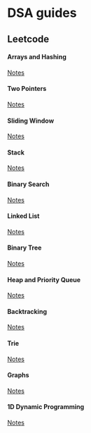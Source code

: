 # **DSA guides**

## Leetcode
#### Arrays and Hashing
[Notes](Notes/Leetcode/1_Arrays&Hashing.md)  

#### Two Pointers
[Notes](Notes/Leetcode/2_TwoPointers.md)

#### Sliding Window
[Notes](Notes/Leetcode/3_SlidingWindow.md)

#### Stack
[Notes](Notes/Leetcode/4_Stack.md)

#### Binary Search
[Notes](Notes/Leetcode/5_BinarySearch.md)

#### Linked List
[Notes](Notes/Leetcode/6_LinkedList.md)

#### Binary Tree
[Notes](Notes/Leetcode/7_BinaryTree.md)

#### Heap and Priority Queue
[Notes](Notes/Leetcode/8_Heap&PriorityQueue)

#### Backtracking
[Notes](Notes/Leetcode/9_Backtracking.md)

#### Trie
[Notes](Notes/Leetcode/10_Tries.md)

#### Graphs
[Notes](Notes/Leetcode/11_Graphs.md)

#### 1D Dynamic Programming
[Notes](Notes/Leetcode/12_1DDynamicProgramming.md)

<!-- #### Arrays and Hashing
[Theory](Notes/Blind75/1_Arrays_Hashing.md)  
- [ ] Contains Duplicate - [Code](src/main/java/com/dncoyote/DSA/blind75/arrays_hashing/ContainsDuplicateOptimal.java)
- [ ] Valid Anagram - [Code](src/main/java/com/dncoyote/DSA/blind75/arrays_hashing/ValidAnagramOptimal.java)
- [ ] Two Sum - [Code](src/main/java/com/dncoyote/DSA/blind75/arrays_hashing/TwoSumOptimal.java)
- [ ] Group Anagrams - [Code](src/main/java/com/dncoyote/DSA/blind75/arrays_hashing/GroupAnagramsOptimal.java)
- [ ] Top K frequent Elements - [Code](src/main/java/com/dncoyote/DSA/blind75/arrays_hashing/TopKElementsOptimal.java)
- [ ] Encode and Decode Strings - [Code](src/main/java/com/dncoyote/DSA/blind75/arrays_hashing/EncodeDecodeStringOptimal.java)
- [ ] Product of Array Except Self - [Code](src/main/java/com/dncoyote/DSA/blind75/arrays_hashing/ProductofArrayExceptSelfOptimal.java)
- [ ] Longest Consecutive Sequence - [Code](src/main/java/com/dncoyote/DSA/blind75/arrays_hashing/LongestConsecutiveSequenceOptimal.java)

#### Two Pointers
[Theory](Notes/Blind75/2_Two_Pointers_Sliding_Window.md)
- [ ] Valid Palindrome - [Code](src/main/java/com/dncoyote/DSA/blind75/two_pointers/ValidPalindromeOptimal.java)
- [ ] Three Sum - [Code](src/main/java/com/dncoyote/DSA/blind75/two_pointers/ThreeSumOptimal.java) 
- [ ] Container with most water - [Code](src/main/java/com/dncoyote/DSA/blind75/two_pointers/ContainerWithMostWaterOptimal.java)

#### Sliding Window
[Theory](Notes/Blind75/2_Two_Pointers_Sliding_Window.md)
- [ ] Best Time to Buy And Sell Stock - [Code](src/main/java/com/dncoyote/DSA/blind75/sliding_window/BuyAndSellCryptoOptimal.java)
- [ ] Longest Substring Without Repeating Characters - [Code](src/main/java/com/dncoyote/DSA/blind75/sliding_window/LongestSubstringWithoutDuplicatesOptimal.java)
- [ ] Longest Repeating Character Replacement - [Code](src/main/java/com/dncoyote/DSA/blind75/sliding_window/LongestRepeatingCharacterReplacementOptimal.java)
- [ ] Minimum Window Substring - [Code](src/main/java/com/dncoyote/DSA/blind75/sliding_window/MinimumWindowSubstringOptimal.java)

#### Stack
[Theory](Notes/Blind75/3_Stack.md)
- [ ] Valid Parentheses - [Code](src/main/java/com/dncoyote/DSA/blind75/stack/ValidParenthesesOptimal.java)

#### Binary Search
[Theory](Notes/Blind75/4_Binary_Search.md)
- [ ] Find Minimum In Rotated Sorted Array - [Code](src/main/java/com/dncoyote/DSA/blind75/binary_search/FindMinimumInRotatedSortedArrayOptimal.java)
- [ ] Find Target in Rotated Sorted Array - [Code](src/main/java/com/dncoyote/DSA/blind75/binary_search/FindTargetInRotatedSortedArrayOptimal.java)

#### Linked List
[Theory](Notes/Blind75/5_Linked_List.md)
- [ ] Reverse Linked List - [Code](src/main/java/com/dncoyote/DSA/blind75/linked_list/ReverseLinkedListOptimal.java)

## 1. Basics
#### Time & Space Complexity
1. [ ] Time & Space Complexity

#### Recursion
1. [ ] Recursion - Basics
2. [ ] Backtracking - Basics
3. [ ] Parameterized & Functional 
4. [ ] Functional Recursion
5. [ ] Multiple Recursion

#### Hashing
1. [ ] Hashing

## 2. Sorting
#### Sorting I
1. [x] Selection Sort
    - [Theory](Notes/DSA/2_Sorting.md) | [Code](src/main/java/com/dncoyote/DSA/sorting/SelectionSort.java)
2. [x] Bubble Sort
    - [Theory](Notes/DSA/2_Sorting.md) | [Code](src/main/java/com/dncoyote/DSA/sorting/BubbleSort.java)
3. [x] Insertion Sort
    - [Theory](Notes/DSA/2_Sorting.md) | [Code](src/main/java/com/dncoyote/DSA/sorting/InsertionSort.java)

#### Sorting II
1. [x] Merge Sort
    - [Theory](Notes/DSA/2_Sorting.md) | [Code](src/main/java/com/dncoyote/DSA/sorting/MergeSort.java)
2. [ ] Recursive Bubble Sort
3. [ ] Recursive Insertion Sort
4. [x] Quick Sort
    - [Theory](Notes/DSA/2_Sorting.md) | [Code](src/main/java/com/dncoyote/DSA/sorting/QuickSort.java)

## 3. Arrays
#### Easy
1. [x] Largest Element in an Array
    - [Theory](Notes/DSA/3_Arrays_Problems.md) | [Code](src/main/java/com/dncoyote/DSA/arrays_easy/LargestElement.java)
2. [x] Second Largest Element in an Array without sorting
    - [Theory](Notes/DSA/3_Arrays_Problems.md) | [Code](src/main/java/com/dncoyote/DSA/arrays_easy/SecondLargestElementOptimal.java)
3. [x] Check if the array is sorted
    - [Theory](Notes/DSA/3_Arrays_Problems.md) | [Code](src/main/java/com/dncoyote/DSA/arrays_easy/IsArraySorted.java)
4. [x] Remove duplicates from Sorted array
    - [Theory](Notes/DSA/3_Arrays_Problems.md) | [Code](src/main/java/com/dncoyote/DSA/arrays_easy/RemoveDuplicatesFromSortedArray.java)
5. [ ] Left Rotate an array by one place
6. [ ] Left rotate an array by D places
7. [ ] Move Zeros to end
8. [ ] Linear Search
9. [ ] Find the Union
10. [ ] Find missing number in an array
11. [ ] Maximum Consecutive Ones
12. [ ] Find the number that appears once, and other numbers twice.
13. [ ] Longest subarray with given sum K(positives)
14. [ ] Longest subarray with sum K (Positives + Negatives)
#### Medium 
1. [x] Two Sum Problem
   - [Theory](Notes/DSA/3_Arrays_Problems.md) | [Code](src/main/java/com/dncoyote/DSA/arrays_medium/TwoSum.java)
2. [ ] Sort an array of 0's 1's and 2's
3. [ ] Majority Element (>n/2 times)
4. [ ] Kadane's Algorithm, maximum subarray sum
5. [ ] Print subarray with maximum subarray sum (extended version of above problem)
6. [ ] Stock Buy and Sell
7. [ ] Rearrange the array in alternating positive and negative items
8. [ ] Next Permutation
9. [ ] Leaders in an Array problem
10. [ ] Longest Consecutive Sequence in an Array
11. [ ] Set Matrix Zeros
12. [ ] Rotate Matrix by 90 degrees
13. [ ] Print the matrix in spiral manner
14. [ ] Count subarrays with given sum
#### Hard

## 4. Binary Search (1D Arrays, 2D Arrays, Search Space)
#### Binary Search - 1D Arrays

#### Binary Search - 1D Arrays

#### Binary Search - 2D Arrays

## 5. Strings
#### Easy

#### Medium

#### Hard

## 6. Linked List
#### 1D LinkedList

#### Doubly Linked List

#### 1D LinkedList - Medium

#### Doubly LinkedList - Medium

#### 1D LinkedList - Hard

## 7. Recursion
#### Get a Strong hold

#### Subsequence Pattern

#### Trying out all combos/Hard

## 8. Bit Manipulation
#### Bit Manipulation

#### Interview Problems

#### Advanced Maths

## 9. Stack & Queues

## 10. Sliding Window & Two Pointer
#### Medium

#### Hard

## 11. Heaps
#### Heaps

#### Medium

#### Hard

## 12. Greedy Algorithm
#### Easy

#### Medium

#### Hard

## 13. Binary Trees
#### Traversals

#### Medium

#### Hard

## 14. Binary Search Trees
#### Binary Search Trees

#### Problems

## 15. Graph
#### Graph

#### BFS/DFS

#### Topo Sort

#### Shortest Path Algorithm

#### Minimum Spanning Tree & Disjoint Set

#### Other Algorithm

## 16. Dynamic Programming
#### Intro

## 17. Tries
#### Theory

#### Problems -->
